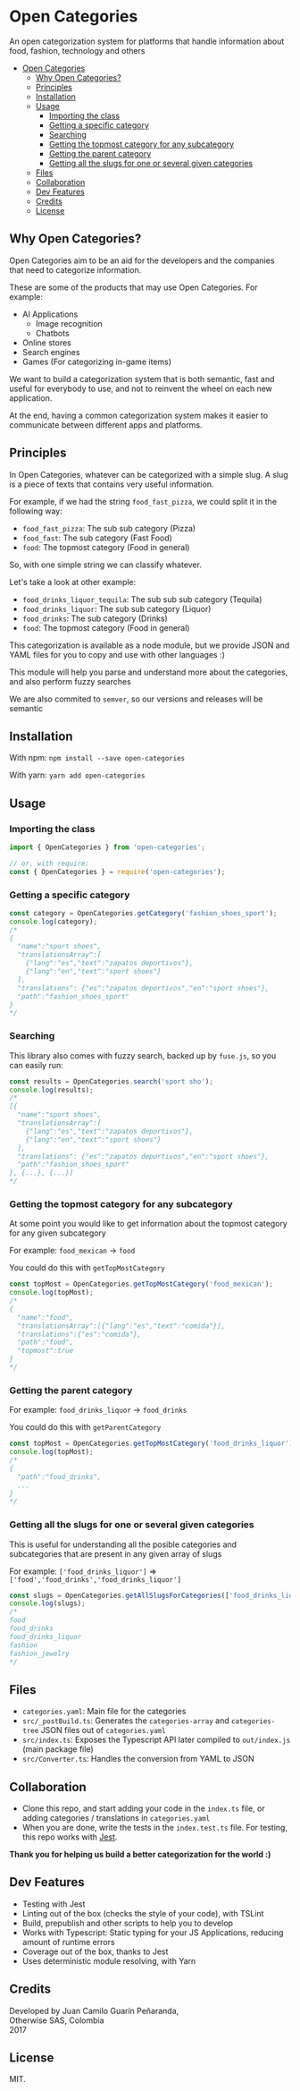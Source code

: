 # Open Categories

An open categorization system for platforms that handle information about food, fashion, technology and others

<!-- TOC -->

- [Open Categories](#open-categories)
  - [Why Open Categories?](#why-open-categories)
  - [Principles](#principles)
  - [Installation](#installation)
  - [Usage](#usage)
    - [Importing the class](#importing-the-class)
    - [Getting a specific category](#getting-a-specific-category)
    - [Searching](#searching)
    - [Getting the topmost category for any subcategory](#getting-the-topmost-category-for-any-subcategory)
    - [Getting the parent category](#getting-the-parent-category)
    - [Getting all the slugs for one or several given categories](#getting-all-the-slugs-for-one-or-several-given-categories)
  - [Files](#files)
  - [Collaboration](#collaboration)
  - [Dev Features](#dev-features)
  - [Credits](#credits)
  - [License](#license)

<!-- /TOC -->

## Why Open Categories?

Open Categories aim to be an aid for the developers and the companies that need to categorize information.

These are some of the products that may use Open Categories. For example:
  - AI Applications
    - Image recognition
    - Chatbots
  - Online stores
  - Search engines
  - Games (For categorizing in-game items)

We want to build a categorization system that is both semantic, fast and useful for everybody to use, and not to reinvent the wheel on each new application.

At the end, having a common categorization system makes it easier to communicate between different apps and platforms.

## Principles

In Open Categories, whatever can be categorized with a simple slug. A slug is a piece of texts that contains very useful information.

For example, if we had the string `food_fast_pizza`, we could split it in the following way:
- `food_fast_pizza`: The sub sub category (Pizza)
- `food_fast`: The sub category (Fast Food)
- `food`: The topmost category (Food in general)

So, with one simple string we can classify whatever.

Let's take a look at other example: 
- `food_drinks_liquor_tequila`: The sub sub sub category (Tequila)
- `food_drinks_liquor`: The sub sub category (Liquor)
- `food_drinks`: The sub category (Drinks)
- `food`: The topmost category (Food in general)

This categorization is available as a node module, but we provide JSON and YAML files for you to copy and use with other languages :)

This module will help you parse and understand more about the categories, and also perform fuzzy searches

We are also commited to `semver`, so our versions and releases will be semantic 

## Installation
With npm: 
`npm install --save open-categories`

With yarn:
`yarn add open-categories`

## Usage

### Importing the class
```js
import { OpenCategories } from 'open-categories';

// or, with require:
const { OpenCategories } = require('open-categories');
```

### Getting a specific category

```js
const category = OpenCategories.getCategory('fashion_shoes_sport');
console.log(category); 
/*
{
  "name":"sport shoes",
  "translationsArray":[
    {"lang":"es","text":"zapatos deportivos"},
    {"lang":"en","text":"sport shoes"}
  ],
  "translations": {"es":"zapatos deportivos","en":"sport shoes"},
  "path":"fashion_shoes_sport"
}
*/
```

### Searching

This library also comes with fuzzy search, backed up by `fuse.js`, so you can easily run:

```js
const results = OpenCategories.search('sport sho');
console.log(results); 
/*
[{
  "name":"sport shoes",
  "translationsArray":[
    {"lang":"es","text":"zapatos deportivos"},
    {"lang":"en","text":"sport shoes"}
  ],
  "translations": {"es":"zapatos deportivos","en":"sport shoes"},
  "path":"fashion_shoes_sport"
}, {...}, {...}]
*/
```

### Getting the topmost category for any subcategory 

At some point you would like to get information about the topmost category for any given subcategory

For example: `food_mexican` -> `food`

You could do this with `getTopMostCategory`

```js
const topMost = OpenCategories.getTopMostCategory('food_mexican');
console.log(topMost);
/*
{
  "name":"food",
  "translationsArray":[{"lang":"es","text":"comida"}],
  "translations":{"es":"comida"},
  "path":"food",
  "topmost":true
}
*/
```

### Getting the parent category

For example: `food_drinks_liquor` -> `food_drinks`

You could do this with `getParentCategory`

```js
const topMost = OpenCategories.getTopMostCategory('food_drinks_liquor');
console.log(topMost);
/*
{
  "path":"food_drinks",
  ...
}
*/
```

### Getting all the slugs for one or several given categories

This is useful for understanding all the posible categories and subcategories that are present in any given array of slugs

For example: `['food_drinks_liquor']` => `['food','food_drinks','food_drinks_liquor']` 

```js
const slugs = OpenCategories.getAllSlugsForCategories(['food_drinks_liquor', 'fashion_jewelry']);
console.log(slugs);
/*
food
food_drinks
food_drinks_liquor
fashion
fashion_jewelry
*/
```

## Files
- `categories.yaml`: Main file for the categories
- `src/_postBuild.ts`: Generates the `categories-array` and `categories-tree` JSON files out of `categories.yaml`
- `src/index.ts`: Exposes the Typescript API later compiled to `out/index.js` (main package file)
- `src/Converter.ts`: Handles the conversion from YAML to JSON

## Collaboration

- Clone this repo, and start adding your code in the `index.ts` file, or adding categories / translations in `categories.yaml`
- When you are done, write the tests in the `index.test.ts` file. For testing, this repo works with [Jest](https://facebook.github.io/jest/).

**Thank you for helping us build a better categorization for the world :)**

## Dev Features
* Testing with Jest
* Linting out of the box (checks the style of your code), with TSLint
* Build, prepublish and other scripts to help you to develop
* Works with Typescript: Static typing for your JS Applications, reducing amount of runtime errors
* Coverage out of the box, thanks to Jest
* Uses deterministic module resolving, with Yarn

## Credits

Developed by Juan Camilo Guarín Peñaranda,  
Otherwise SAS, Colombia  
2017

## License 

MIT.
